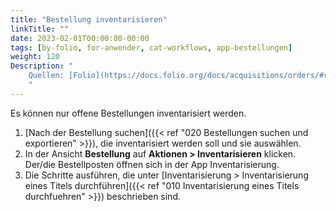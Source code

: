 ```yaml
---
title: "Bestellung inventarisieren"
linkTitle: ""
date: 2023-02-01T00:00:00-00:00
tags: [by-folio, for-anwender, cat-workflows, app-bestellungen]
weight: 120
Description: "
    Quellen: [Folio](https://docs.folio.org/docs/acquisitions/orders/#receiving-an-order ) <!-- & [GBV](https://info.gebev.de/display/FOLIOGBVEXTERN/Folio:+Bestellung+inventarisieren) -->
    "
---
```


Es können nur offene Bestellungen inventarisiert werden.

1.  [Nach der Bestellung suchen]({{< ref "020 Bestellungen suchen und exportieren" >}}), die inventarisiert werden soll und sie auswählen.
2.  In der Ansicht **Bestellung** auf **Aktionen > Inventarisieren** klicken. Der/die Bestellposten öffnen sich in der App Inventarisierung.
3.  Die Schritte ausführen, die unter [Inventarisierung > Inventarisierung eines Titels durchführen]({{< ref "010 Inventarisierung eines Titels durchfuehren" >}}) beschrieben sind.
